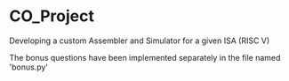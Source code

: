 # CO_Project
Developing a custom Assembler and Simulator for a given ISA (RISC V)

The bonus questions have been implemented separately in the file named 'bonus.py' 



